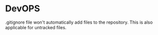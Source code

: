 # DevOPS
.gitignore file won't automatically add files to the repository.
This is also applicable for untracked files.
